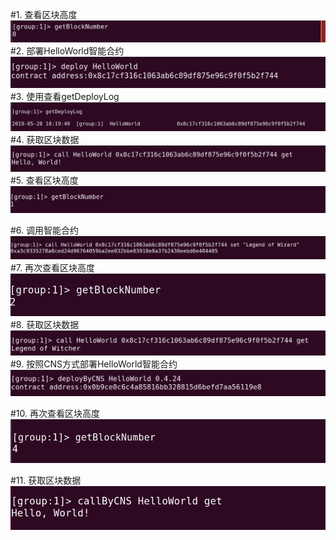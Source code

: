 
#1. 查看区块高度
![](https://github.com/marknash666/FiscoBcos-ExerciseOne/blob/master/image/1.png?raw=true)
#2. 部署HelloWorld智能合约
![](https://github.com/marknash666/FiscoBcos-ExerciseOne/blob/master/image/2.png?raw=true)
#3. 使用查看getDeployLog
![](https://github.com/marknash666/FiscoBcos-ExerciseOne/blob/master/image/3.png?raw=true)
#4. 获取区块数据
![](https://github.com/marknash666/FiscoBcos-ExerciseOne/blob/master/image/5.png?raw=true)
#5. 查看区块高度
![](https://github.com/marknash666/FiscoBcos-ExerciseOne/blob/master/image/4.png?raw=true)

#6. 调用智能合约
![](https://github.com/marknash666/FiscoBcos-ExerciseOne/blob/master/image/6.png?raw=true)
#7. 再次查看区块高度
![](https://github.com/marknash666/FiscoBcos-ExerciseOne/blob/master/image/7.png?raw=true)
#8. 获取区块数据
![](https://github.com/marknash666/FiscoBcos-ExerciseOne/blob/master/image/8.png?raw=true)
#9. 按照CNS方式部署HelloWorld智能合约
![](https://github.com/marknash666/FiscoBcos-ExerciseOne/blob/master/image/9.png?raw=true)

#10. 再次查看区块高度
![](https://github.com/marknash666/FiscoBcos-ExerciseOne/blob/master/image/10.png?raw=true)

#11. 获取区块数据
![](https://github.com/marknash666/FiscoBcos-ExerciseOne/blob/master/image/11.png?raw=true)



